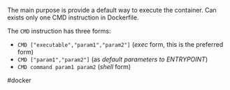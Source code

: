 The main purpose is provide a default way to execute the container.
Can exists only one CMD instruction in Dockerfile.

The `CMD` instruction has three forms:

- `CMD ["executable","param1","param2"]` (_exec_ form, this is the preferred form)
- `CMD ["param1","param2"]` (as _default parameters to ENTRYPOINT_)
- `CMD command param1 param2` (_shell_ form)

#docker 